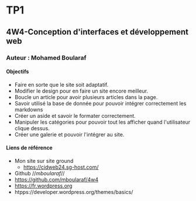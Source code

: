 # TP1
## 4W4-Conception d'interfaces et développement web
### Auteur : Mohamed Boularaf

####    Objectifs
- Faire en sorte que le site soit adaptatif.
- Modifier le design pour en faire un site encore meilleur.
- Boucle un article pour avoir plusieurs articles dans la page.
- Savoir utilisé la base de donnée pour pouvoir intégrer correctement les markdowns 
- Créer un aside et savoir le formater correctement.
- Manipuler les catégories pour pouvoir tout les afficher quand l'utilisateur clique dessus.
- Créer une galerie et pouvoir l'intégrer au site.

#### Liens de référence 
- Mon site sur site ground
    - https://cidweb24.sg-host.com/
- Github //*mboularaf*//
- https://github.com/mboularaf/4w4
- https://fr.wordpress.org
- htpps://developer.wordpress.org/themes/basics/ 